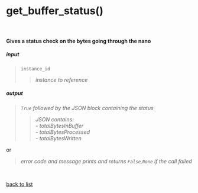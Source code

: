 # **get_buffer_status()**
<br/>

#### Gives a status check on the bytes going through the nano
##### input
>`instance_id`
>>*instance to reference*

##### output
>*`True` followed by the JSON block containing the status*   
>>*JSON contains:*   
>*- totalBytesInBuffer*   
>*- totalBytesProcessed*   
>*- totalBytesWritten*   

or
>*error code and message prints and returns `False`,`None` if the call failed*

<br/>

[back to list](./Index.md)
